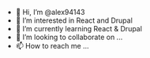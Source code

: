 - 👋 Hi, I’m @alex94143
- 👀 I’m interested in React and Drupal
- 🌱 I’m currently learning React & Drupal
- 💞️ I’m looking to collaborate on ...
- 📫 How to reach me ...

<!---
alex94143/alex94143 is a ✨ special ✨ repository because its `README.md` (this file) appears on your GitHub profile.
You can click the Preview link to take a look at your changes.
--->
